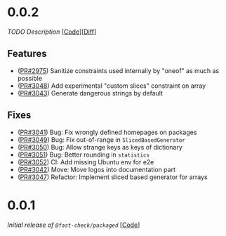 # 0.0.2

_TODO Description_
[[Code](https://github.com/dubzzz/fast-check/tree/packaged%2Fv0.0.2)][[Diff](https://github.com/dubzzz/fast-check/compare/packaged%2Fv0.0.1...packaged%2Fv0.0.2)]

## Features

- ([PR#2975](https://github.com/dubzzz/fast-check/pull/2975)) Sanitize constraints used internally by "oneof" as much as possible
- ([PR#3048](https://github.com/dubzzz/fast-check/pull/3048)) Add experimental "custom slices" constraint on array
- ([PR#3043](https://github.com/dubzzz/fast-check/pull/3043)) Generate dangerous strings by default

## Fixes

- ([PR#3041](https://github.com/dubzzz/fast-check/pull/3041)) Bug: Fix wrongly defined homepages on packages
- ([PR#3049](https://github.com/dubzzz/fast-check/pull/3049)) Bug: Fix out-of-range in `SlicedBasedGenerator`
- ([PR#3050](https://github.com/dubzzz/fast-check/pull/3050)) Bug: Allow strange keys as keys of dictionary
- ([PR#3051](https://github.com/dubzzz/fast-check/pull/3051)) Bug: Better rounding in `statistics`
- ([PR#3052](https://github.com/dubzzz/fast-check/pull/3052)) CI: Add missing Ubuntu env for e2e
- ([PR#3042](https://github.com/dubzzz/fast-check/pull/3042)) Move: Move logos into documentation part
- ([PR#3047](https://github.com/dubzzz/fast-check/pull/3047)) Refactor: Implement sliced based generator for arrays

# 0.0.1

_Initial release of `@fast-check/packaged`_
[[Code](https://github.com/dubzzz/fast-check/tree/packaged%2Fv0.0.1)]
